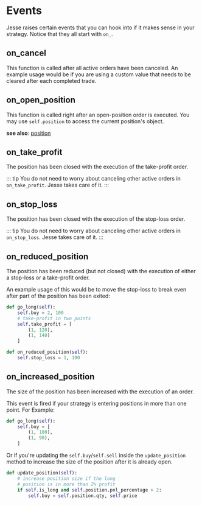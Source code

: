 # Events

Jesse raises certain events that you can hook into if it makes sense in your strategy. Notice that they all start with `on_`.

## on_cancel
This function is called after all active orders have been canceled. An example usage would be if you are using a custom value that needs to be cleared after each completed trade. 

## on\_open\_position
This function is called right after an open-position order is executed. You may use `self.position` to access the current position's object. 

**see also**: [position](api.html#position)

## on\_take\_profit
The position has been closed with the execution of the take-profit order. 

::: tip 
You do not need to worry about canceling other active orders in `on_take_profit`. Jesse takes care of it. 
:::

## on\_stop\_loss
The position has been closed with the execution of the stop-loss order. 

::: tip 
You do not need to worry about canceling other active orders in `on_stop_loss`. Jesse takes care of it. 
:::

## on\_reduced\_position
The position has been reduced (but not closed) with the execution of either a stop-loss or a take-profit order. 

An example usage of this would be to move the stop-loss to break even after part of the position has been exited: 

```py 
def go_long(self):
    self.buy = 2, 100
    # take-profit in two points
    self.take_profit = [
        (1, 120), 
        (1, 140)
    ]

def on_reduced_position(self):
    self.stop_loss = 1, 100
```

## on\_increased\_position
The size of the position has been increased with the execution of an order. 

This event is fired if your strategy is entering positions in more than one point. For Example: 

```py
def go_long(self):
    self.buy = [
        (1, 100), 
        (1, 90), 
    ]
```

Or if you're updating the `self.buy`/`self.sell` inside the `update_position` method to increase the size of the position after it is already open.

```py
def update_position(self):
    # increase position size if the long
    # position is in more than 2% profit
    if self.is_long and self.position.pnl_percentage > 2:
        self.buy = self.position.qty, self.price
```

<!-- ## on\_route\_open\_position -->
